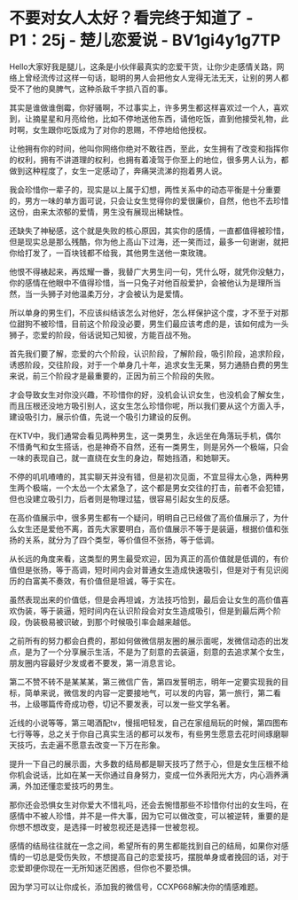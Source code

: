 # 不要对女人太好？看完终于知道了 - P1：25j - 楚儿恋爱说 - BV1gi4y1g7TP

Hello大家好我是腿儿，这条是小伙伴最真实的恋爱干货，让你少走感情关路，网络上曾经流传过这样一句话，聪明的男人会把他女人宠得无法无天，让别的男人都受不了他的臭脾气，这种杀敌千字损八百的事。

其实是谁做谁倒霉，你好骚啊，不过事实上，许多男生都这样喜欢过一个人，喜欢到，让摘星星和月亮给他，比如不停地送他东西，请他吃饭，直到他接受礼物，此时啊，女生跟你吃饭成为了对你的恩赐，不停地给他授权。

让他拥有你的时间，他叫你网络你绝对不敢往西，至此，女生拥有了改变和指挥你的权利，拥有不讲道理的权利，也拥有着凌驾于你至上的地位，很多男人认为，都做到这种程度了，女生一定感动了，奔痛哭流涕的抱着男人说。

我会珍惜你一辈子的，现实是以上属于幻想，两性关系中的动态平衡是十分重要的，男方一味的单方面可说，只会让女生觉得你的爱很廉价，自然，他也不去珍惜这份，由来太浓郁的爱情，男生没有展现出稀缺性。

还缺失了神秘感，这个就是失败的核心原因，其实你的感情，一直都值得被珍惜，但是现实总是那么残酷，你为他上高山下过海，还一笑而过，最多一句谢谢，就把你给打发了，一百块钱都不给我，其他男生送他一束玫瑰。

他恨不得裱起来，再炫耀一番，我替广大男生问一句，凭什么呀，就凭你没魅力，你的感情在他眼中不值得珍惜，当一只兔子对他百般爱护，会被他认为是理所当然，当一头狮子对他温柔万分，才会被认为是爱情。

所以单身的男生们，不应该纠结该怎么对他好，怎么样保护这个度，才不至于对那位甜狗不被珍惜，目前这个阶段没必要，男生们最应该考虑的是，该如何成为一头狮子，恋爱的阶段，俗话说知己知彼，方能百战不殆。

首先我们要了解，恋爱的六个阶段，认识阶段，了解阶段，吸引阶段，追求阶段，诱惑阶段，交往阶段，对于一个单身几十年，追求女生无果，努力通肠白费的男生来说，前三个阶段才是最重要的，正因为前三个阶段的失败。

才会导致女生对你没兴趣，不珍惜你的好，没机会认识女生，也没机会了解女生，而且压根还没地方吸引别人，这女生怎么珍惜你呢，所以我们要从这个方面入手，建设吸引力，展示价值，先说一个吸引力建设的反例。

在KTV中，我们通常会看见两种男生，这一类男生，永远坐在角落玩手机，偶尔不惜勇气和女生搭话，也是神奇不自然，还有一类男生，则是另外一个极端，只会一味的表现自己，就一直绕在女生的身边，帮她挡酒，和她聊天。

不停的叽叽喳喳的，其实聊天并没有错，但是初次见面，不宜显得太心急，两种男生两个极端，一个太怂一个太紧急了，这个都是男女交往的打击，前者不会犯错，但也没建立吸引力，后者则是物理过猛，很容易引起女生的反感。

在高价值展示中，很多男生都有一个疑问，明明自己已经做了高价值展示了，为什么女生还是爱他不离，首先大家要明白，高价值展示不等于是装逼，根据价值和张扬的关系，就分为了四个类型，等价值但不张扬，等于低调。

从长远的角度来看，这类型的男生最受欢迎，因为真正的高价值就是低调的，有价值但是张扬，等于高调，短时间内会对普通女生造成快速吸引，但是对于有见识阅历的白富美不奏效，有价值但是坦诚，等于实在。

虽然表现出来的价值低，但是会再坦诚，方法技巧恰到，最后会让女生的高价值喜欢伪装，等于装逼，短时间内在认识阶段会对女生造成吸引，但是到最后两个阶段，伪装极易被识破，到那个时候吸引率会越来越低。

之前所有的努力都会白费的，那如何做微信朋友圈的展示面呢，发微信动态的出发点，是为了一个分享展示生活，不是为了刻意的去装逼，刻意的去追求某个女生，朋友圈内容最好少发或者不要发，第一消息言论。

第二不赞不转不是某某某，第三微信广告，第四发誓明志，明年一定要实现我的目标，简单来说，微信发的内容一定要接地气，可以发的内容，第一旅行，第二看书，上级哪篇传奇成功卷，切记不要发表，可以发一些文学名著。

近线的小说等等，第三喝酒配tv，慢摇吧轻发，自己在家组局玩的时候，第四图布七行等等，总之关于你自己真实生活的都可以发布，有些男生愿意去花时间琢磨聊天技巧，去走遍不愿意去改变一下万在形象。

提升一下自己的展示面，大多数的结局都是聊天技巧了然于心，但是女生压根不给你机会说话，比如在某一天你通过自身努力，变成一位外表阳光大方，内心涵养满满，外加还懂恋爱技巧的男生。

那你还会恐惧女生对你爱大不惜礼吗，还会去惋惜那些不珍惜你付出的女生吗，在感情中不被人珍惜，并不是一件大事，因为它可以做改变，可以被逆转，重要的是你想不想改变，是选择一时被忽视还是选择一世被忽视。

感情的结局往往就在一念之间，希望所有的男生都能找到自己的结局，如果你对感情的一切总是受伤失败，不想提高自己的恋爱技巧，摆脱单身或者挽回的话，对于恋爱即便你现在一无所知迷茫困惑，但你也不要恐惧。

因为学习可以让你成长，添加我的微信号，CCXP668解决你的情感难题。